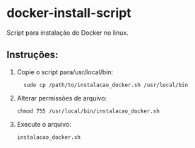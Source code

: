 # docker-install-script
Script para instalação do Docker no linux.


<h2>Instruções: </h2>
<ol>
  <li>Copie o script para/usr/local/bin: </li>
  
  ```
    sudo cp /path/to/instalacao_docker.sh /usr/local/bin
  ```

  <li>Alterar permissões de arquivo: </li>

  ```
chmod 755 /usr/local/bin/instalacao_docker.sh
```

  <li>Execute o arquivo: </li>

  ```
instalacao_docker.sh
```

</ol>
